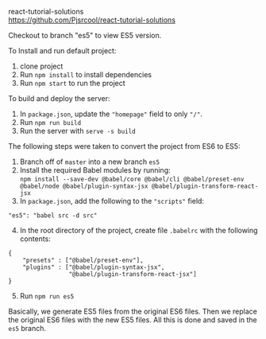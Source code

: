 react-tutorial-solutions\
https://github.com/Pjsrcool/react-tutorial-solutions

Checkout to branch "es5" to view ES5 version.

To Install and run default project:
1. clone project
2. Run `npm install` to install dependencies
3. Run `npm start` to run the project

To build and deploy the server:
1. In `package.json`, update the `"homepage"` field to only `"/"`.
2. Run `npm run build`
3. Run the server with `serve -s build`

The following steps were taken to convert the project from ES6 to ES5:
1. Branch off of `master` into a new branch `es5`
2. Install the required Babel modules by running:\
 `npm install --save-dev @babel/core @babel/cli @babel/preset-env @babel/node @babel/plugin-syntax-jsx @babel/plugin-transform-react-jsx`
3. In `package.json`, add the following to the `"scripts"` field:
```
"es5": "babel src -d src"
```
4. In the root directory of the project, create file `.babelrc` with the following contents:
```
{
	"presets" : ["@babel/preset-env"],
	"plugins" : ["@babel/plugin-syntax-jsx",
				 "@babel/plugin-transform-react-jsx"]
}
```
5. Run `npm run es5`

Basically, we generate ES5 files from the original ES6 files. Then we replace the original ES6 files with the new ES5 files. All this is done and saved in the `es5` branch.